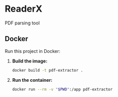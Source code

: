 # ReaderX
PDF parsing tool

## Docker

Run this project in Docker:

1. **Build the image:**
   ```sh
   docker build -t pdf-extractor .
   ```

2. **Run the container:**
   ```sh
   docker run --rm -v "$PWD":/app pdf-extractor
   ```
